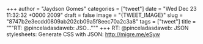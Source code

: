 
+++
author = "Jaydson Gomes"
categories = ["tweet"]
date = "Wed Dec 23 11:32:32 +0000 2009"
draft = false
image = "{TWEET_IMAGE}"
slug = "8747b2e3ecdd0809ab202cb09a5f8eec70a2c3a8"
tags = ["tweet"]
title = """RT: @pinceladasdaweb: JSO..."""
+++
RT: @pinceladasdaweb: JSON stylesheets: Generate CSS with JSON: http://migre.me/eSyw
